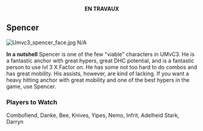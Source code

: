 <center>

**EN TRAVAUX**

</center>

## Spencer

![](Umvc3_spencer_face.jpg‎ "Umvc3_spencer_face.jpg‎") N/A

**In a nutshell** Spencer is one of the few "viable" characters in
UMvC3. He is a fantastic anchor with great hypers, great DHC potential,
and is a fantastic person to use lvl 3 X Factor on. He has some not too
hard to do combos and has great mobility. His assists, however, are kind
of lacking. If you want a heavy hitting anchor with great mobility and
one of the best hypers in the game, use Spencer.

### Players to Watch

Combofiend, Danke, Bee, Knives, Yipes, Nemo, Infrit, Adelheid Stark,
Darryn
